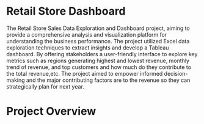 # Retail Store Dashboard
The Retail Store Sales Data Exploration and Dashboard project, aiming to provide a comprehensive analysis and visualization platform for understanding the business performance. The project utilized Excel data exploration techniques to extract insights and develop a Tableau dashboard. By offering stakeholders a user-friendly interface to explore key metrics such as regions generating highest and lowest revenue, monthly trend of revenue, and top customers and how much do they contribute to the total revenue,etc. The project aimed to empower informed decision-making and the major contributing factors are to the revenue so they can strategically plan for next year.
# Project Overview
